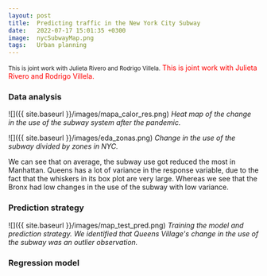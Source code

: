 ```yaml
---
layout: post
title:  Predicting traffic in the New York City Subway
date:   2022-07-17 15:01:35 +0300
image:  nycSubwayMap.png
tags:   Urban planning
---
```

<small>This is joint work with Julieta Rivero and Rodrigo Villela.</small>
<span style="color: red"> This is joint work with Julieta Rivero and Rodrigo Villela.</span>
### Data analysis


![]({{ site.baseurl }}/images/mapa_calor_res.png)
*Heat map of the change in the use of the subway system after the pandemic.*

![]({{ site.baseurl }}/images/eda_zonas.png)
*Change in the use of the subway divided by zones in NYC.*

We can see that on average, the subway use got reduced the most in Manhattan. Queens has a lot of variance in the response variable, due to the fact that the whiskers in its box plot are very large. Whereas we see that the Bronx had low changes in the use of the subway with low variance.



### Prediction strategy
![]({{ site.baseurl }}/images/map_test_pred.png)
*Training the model and prediction strategy. We identified that Queens Village's change in the use of the subway was an outlier observation.*


### Regression model





